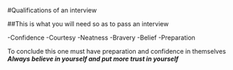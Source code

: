#Qualifications of an interview 

##This is what you will need so as to pass an interview 

-Confidence
-Courtesy 
-Neatness
-Bravery
-Belief
-Preparation


To conclude this one must have preparation and confidence in themselves
***Always believe in yourself and put more trust in yourself***


